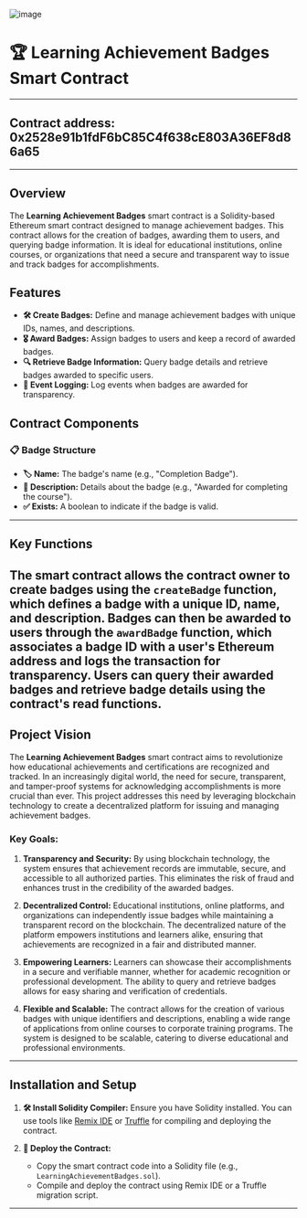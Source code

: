 ![image](https://github.com/user-attachments/assets/b3b39722-3696-4def-a79c-e0aacbfc6ee8)


# 🏆 Learning Achievement Badges Smart Contract
---
## Contract address: 0x2528e91b1fdF6bC85C4f638cE803A36EF8d86a65
---
## Overview

The **Learning Achievement Badges** smart contract is a Solidity-based Ethereum smart contract designed to manage achievement badges. This contract allows for the creation of badges, awarding them to users, and querying badge information. It is ideal for educational institutions, online courses, or organizations that need a secure and transparent way to issue and track badges for accomplishments.

## Features

- **🛠️ Create Badges:** Define and manage achievement badges with unique IDs, names, and descriptions.
- **🎖️ Award Badges:** Assign badges to users and keep a record of awarded badges.
- **🔍 Retrieve Badge Information:** Query badge details and retrieve badges awarded to specific users.
- **📝 Event Logging:** Log events when badges are awarded for transparency.

## Contract Components

### 📋 Badge Structure

- **🏷️ Name:** The badge's name (e.g., "Completion Badge").
- **📝 Description:** Details about the badge (e.g., "Awarded for completing the course").
- **✅ Exists:** A boolean to indicate if the badge is valid.

---

## Key Functions

The smart contract allows the contract owner to create badges using the `createBadge` function, which defines a badge with a unique ID, name, and description. Badges can then be awarded to users through the `awardBadge` function, which associates a badge ID with a user's Ethereum address and logs the transaction for transparency. Users can query their awarded badges and retrieve badge details using the contract's read functions.
---
## Project Vision

The **Learning Achievement Badges** smart contract aims to revolutionize how educational achievements and certifications are recognized and tracked. In an increasingly digital world, the need for secure, transparent, and tamper-proof systems for acknowledging accomplishments is more crucial than ever. This project addresses this need by leveraging blockchain technology to create a decentralized platform for issuing and managing achievement badges.

### Key Goals:

1. **Transparency and Security:** By using blockchain technology, the system ensures that achievement records are immutable, secure, and accessible to all authorized parties. This eliminates the risk of fraud and enhances trust in the credibility of the awarded badges.

2. **Decentralized Control:** Educational institutions, online platforms, and organizations can independently issue badges while maintaining a transparent record on the blockchain. The decentralized nature of the platform empowers institutions and learners alike, ensuring that achievements are recognized in a fair and distributed manner.

3. **Empowering Learners:** Learners can showcase their accomplishments in a secure and verifiable manner, whether for academic recognition or professional development. The ability to query and retrieve badges allows for easy sharing and verification of credentials.

4. **Flexible and Scalable:** The contract allows for the creation of various badges with unique identifiers and descriptions, enabling a wide range of applications from online courses to corporate training programs. The system is designed to be scalable, catering to diverse educational and professional environments.
----

## Installation and Setup

1. **🛠️ Install Solidity Compiler:**
   Ensure you have Solidity installed. You can use tools like [Remix IDE](https://remix.ethereum.org/) or [Truffle](https://www.trufflesuite.com/truffle) for compiling and deploying the contract.

2. **🚀 Deploy the Contract:**
   - Copy the smart contract code into a Solidity file (e.g., `LearningAchievementBadges.sol`).
   - Compile and deploy the contract using Remix IDE or a Truffle migration script.

---
